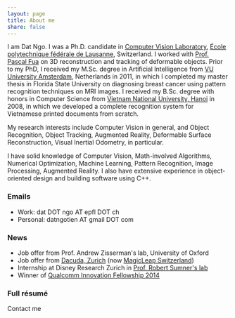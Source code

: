 ```yaml
---
layout: page
title: About me
share: false
---
```


I am Dat Ngo. I was a Ph.D. candidate in [Computer Vision Laboratory](http://cvlab.epfl.ch), [École polytechnique fédérale de Lausanne](http://epfl.ch), Switzerland. I worked with [Prof. Pascal Fua](http://cvlab.epfl.ch/~fua) on 3D reconstruction and tracking of deformable objects. Prior to my PhD, I received my M.Sc. degree in Artificial Intelligence from [VU University Amsterdam](http://vu.nl/en/), Netherlands in 2011, in which I completed my master thesis in Florida State University on diagnosing breast cancer using pattern recognition techniques on MRI images. I received my B.Sc. degree with honors in Computer Science from [Vietnam National University, Hanoi](http://vnu.edu.vn/eng/) in 2008, in which we developed a complete recognition system for Vietnamese printed documents from scratch. 

My research interests include Computer Vision in general, and Object Recognition, Object Tracking, Augmented Reality, Deformable Surface Reconstruction, Visual Inertial Odometry, in particular. 

I have solid knowledge of Computer Vision, Math-involved Algorithms, Numerical Optimization, Machine Learning, Pattern Recognition, Image Processing, Augmented Reality. I also have extensive experience in object-oriented design and building software using C++.

### Emails
* Work: dat DOT ngo AT epfl DOT ch  
* Personal: datngotien AT gmail DOT com

### News
* Job offer from Prof. Andrew Zisserman's lab, University of Oxford
* Job offer from [Dacuda, Zurich](https://dacuda.com) (now [MagicLeap Switzerland](https://www.magicleap.com))
* Internship at Disney Research Zurich in [Prof. Robert Sumner's lab](https://www.disneyresearch.com/people/bob-sumner/)
* Winner of [Qualcomm Innovation Fellowship 2014](https://www.qualcomm.com/invention/research/university-relations/innovation-fellowship)

### Full résumé
Contact me
